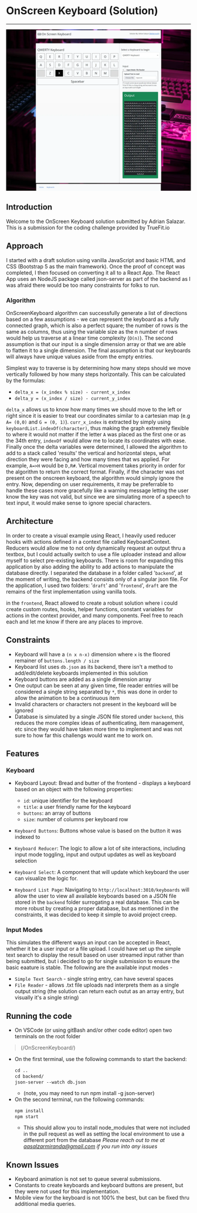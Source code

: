# OnScreen Keyboard (Solution)
-------------------------------
![on screen keyboard preview](./frontend/src/assets/images/qwerty.webp)

## Introduction
Welcome to the OnScreen Keyboard solution submitted by Adrian Salazar. This is a submission for the coding challenge provided by TrueFit.io

## Approach
I started with a draft solution using vanilla JavaScript and basic HTML and CSS (Bootstrap 5 as the main framework). Once the proof of concept was completed, I then focused on converting it all to a React App. The React App uses an NodeJS package called json-server as part of the backend as I was afraid there would be too many constraints for folks to run.

### Algorithm
OnScreenKeyboard algorithm can successfully generate a list of directions based on a few assumptions - we can represent the keyboard as a fully connected graph, which is also a perfect square; the number of rows is the same as columns, thus using the variable size as the n number of rows would help us traverse at a linear time complexity (`O(n)`). The second assumption is that our input is a single dimension array or that we are able to flatten it to a single dimension. The final assumption is that our keyboards will always have unique values aside from the empty entries.

Simplest way to traverse is by determining how many steps should we move vertically followed by how many steps horizontally. This can be calculated by the formulas:

- `delta_x = (x_index % size) - current_x_index`
- `delta_y = (x_index / size) - current_y_index`

`delta_x` allows us to know how many times we should move to the left or right since it is easier to treat our coordinates similar to a cartesian map (e.g `A= (0,0)` and `G = (0, 1)`).
`curr_x_index` is extracted by simply using `keyboardList.indexOf(character)`, thus making the graph extremely flexible to where it would not matter if the letter `A` was placed as the first one or as the 34th entry, `indexOf` would allow me to locate its coordinates with ease.
Finally once the delta variables were determined, I allowed the algorithm to add to a stack called 'results' the vertical and horizontal steps, what direction they were facing and how many times that ws applied. For example, `A=>H` would be `D,R#`. Vertical movement takes priority in order for the algorithm to return the correct format.
Finally, if the character was not present on the onscreen keyboard, the algorithm would simply ignore the entry. Now, depending on user requirements, it may be preferrable to handle these cases more gracefully like a warning message letting the user know the key was not valid, but since we are simulating more of a speech to text input, it would make sense to ignore special characters.

## Architecture
In order to create a visual example using React, I heavily used reducer hooks with actions defined in a context file called KeyboardContext. Reducers would allow me to not only dynamically request an output thru a textbox, but I could actually switch to use a file uploader instead and allow myself to select pre-existing keyboards. There is room for expanding this application by also adding the ability to add actions to manipulate the database directly.
I separated the database in a folder called '`backend`', at the moment of writing, the backend consists only of a singular json file.
For the application, I used two folders: '`draft`' and '`frontend`', `draft` are the remains of the first implementation using vanilla tools.

in the `frontend`, React allowed to create a robust solution where i could create custom routes, hooks, helper functions, constant variables for actions in the context provider, and many components. Feel free to reach each and let me know if there are any places to improve.

## Constraints
- Keyboard will have a `(n x n-x)` dimension where `x` is the floored remainer of `buttons.length / size`
- Keyboard list uses `db.json` as its backend, there isn't a method to add/edit/delete keyboards implemented in this solution
- Keyboard buttons are added as a single dimension array
- One output can be seen at any given time, file reader entries will be considered a single string separated by `*`, this was done in order to allow the animation to be a continuous item
- Invalid characters or characters not present in the keyboard will be ignored
- Database is simulated by a single JSON file stored under `backend`, this reduces the more complex ideas of authenticating, item management, etc since they would have taken more time to implement and was not sure to how far this challengs would want me to work on.

## Features
### Keyboard
- Keyboard Layout: Bread and butter of the frontend - displays a keyboard based on an object with the following properties: 
  - `id`: unique identifier for the keyboard
  - `title`: a user friendly name for the keyboard
  - `buttons`: an array of buttons
  - `size`: number of columns per keyboard row

- `Keyboard Buttons`: Buttons whose value is based on the button it was indexed to
- `Keyboard Reducer`: The logic to allow a lot of site interactions, including input mode toggling, input and output updates as well as keyboard selection
- `Keyboard Select`: A component that will update which keyboard the user can visualize the logic for.
- `Keyboard List Page`: Navigating to `http://localhost:3010/keyboards` will allow the user to view all available keyboards based on a JSON file stored in the `backend` folder surrogating a real database. This can be more robust by creating a proper database, but as mentioned in the constraints, it was decided to keep it simple to avoid project creep.

### Input Modes
This simulates the different ways an input can be accepted in React, whether it be a user input or a file upload. I could have set up the simple text search to display the result based on user streamed input rather than being submitted, but i decided to go for single submission to ensure the basic eaature is stable.
The following are the available input modes -
- `Simple Text Search` - single string entry, can have several spaces
- `File Reader` - allows .txt file uploads nad interprets them as a single output string (the solution can return each outut as an array entry, but visually it's a single string)


## Running the code
- On VSCode (or using gitBash and/or other code editor) open two terminals on the root folder 
> (/OnScreenKeyboard/)
- On the first terminal, use the following commands to start the backend:
  ```
  cd .. 
  cd backend/ 
  json-server --watch db.json
  ```
  -  (note, you may need to run npm install -g json-server)
- On the second terminal, run the following commands:
  ```
  npm install
  npm start
  ```
  - This should allow you to install node_modules that were not included in the pull request as well as setting the local environment to use a different port from the database
  *Please reach out to me at aasalzarmiranda@gmail.com if you run into any issues*


## Known Issues
- Keyboard animation is not set to queue several submissions.
- Constants to create keyboards and keyboard buttons are present, but they were not used for this implementation.
- Mobile view for the keyboard is not 100% the best, but can be fixed thru additional media queries.